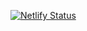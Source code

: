 
[![Netlify Status](https://api.netlify.com/api/v1/badges/dae682a9-3be2-4ee6-837f-7ab9bac7337e/deploy-status)](https://app.netlify.com/sites/polite-meringue-8f87cc/deploys)
